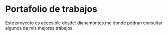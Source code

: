 # Portafolio de trabajos

Este proyecto es accesible desde: dianamontes.me donde podran consultar algunos de mis mejores trabajos.
